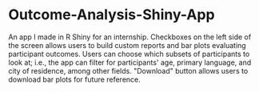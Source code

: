 # Outcome-Analysis-Shiny-App

An app I made in R Shiny for an internship.
Checkboxes on the left side of the screen allows users to build custom reports and bar plots evaluating participant outcomes.
Users can choose which subsets of participants to look at; i.e., the app can filter for participants' age, primary language, and city of residence, among other fields. "Download" button allows users to download bar plots for future reference.
